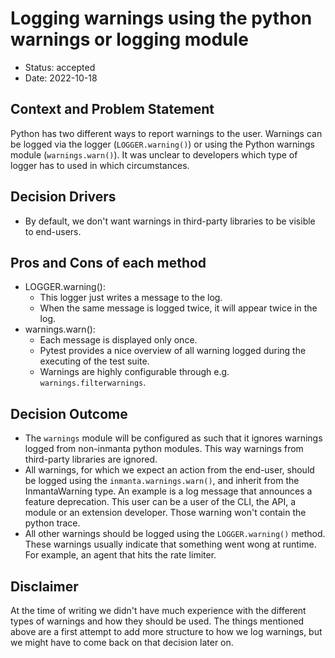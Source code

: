 # Logging warnings using the python warnings or logging module

* Status: accepted
* Date: 2022-10-18

## Context and Problem Statement

Python has two different ways to report warnings to the user. Warnings can be logged via the logger (`LOGGER.warning()`) or using the Python warnings module (`warnings.warn()`). It was unclear to developers which type of logger has to used in which circumstances.

## Decision Drivers

* By default, we don't want warnings in third-party libraries to be visible to end-users.

## Pros and Cons of each method

* LOGGER.warning():
   * This logger just writes a message to the log.
   * When the same message is logged twice, it will appear twice in the log.
* warnings.warn():
   * Each message is displayed only once.
   * Pytest provides a nice overview of all warning logged during the executing of the test suite.
   * Warnings are highly configurable through e.g. `warnings.filterwarnings`.

## Decision Outcome

- The `warnings` module will be configured as such that it ignores warnings logged from non-inmanta python modules. This way warnings from third-party libraries are ignored.
- All warnings, for which we expect an action from the end-user, should be logged using the `inmanta.warnings.warn()`, and inherit from the InmantaWarning type. An example is a log message that announces a feature deprecation. This user can be a user of the CLI, the API, a module or an extension developer. Those warning won't contain the python trace.
- All other warnings should be logged using the `LOGGER.warning()` method. These warnings usually indicate that something went wong at runtime. For example, an agent that hits the rate limiter.

## Disclaimer

At the time of writing we didn't have much experience with the different types of warnings and how they should be used.
The things mentioned above are a first attempt to add more structure to how we log warnings, but we might have to come
back on that decision later on.

